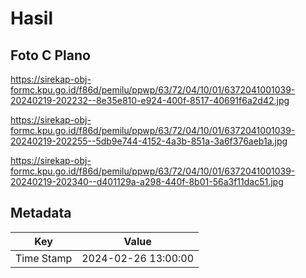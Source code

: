 # Hasil

## Foto C Plano

https://sirekap-obj-formc.kpu.go.id/f86d/pemilu/ppwp/63/72/04/10/01/6372041001039-20240219-202232--8e35e810-e924-400f-8517-40691f6a2d42.jpg

https://sirekap-obj-formc.kpu.go.id/f86d/pemilu/ppwp/63/72/04/10/01/6372041001039-20240219-202255--5db9e744-4152-4a3b-851a-3a6f376aeb1a.jpg

https://sirekap-obj-formc.kpu.go.id/f86d/pemilu/ppwp/63/72/04/10/01/6372041001039-20240219-202340--d401129a-a298-440f-8b01-56a3f11dac51.jpg


## Metadata

| Key        | Value               |
| ---------- | ------------------- |
| Time Stamp | 2024-02-26 13:00:00 |



